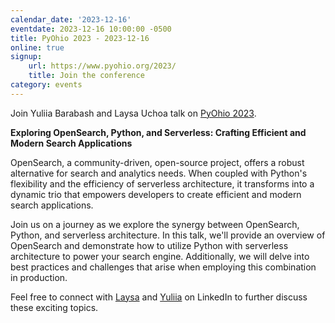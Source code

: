 ```yaml
---
calendar_date: '2023-12-16'
eventdate: 2023-12-16 10:00:00 -0500
title: PyOhio 2023 - 2023-12-16
online: true
signup:
    url: https://www.pyohio.org/2023/
    title: Join the conference
category: events
---
```


Join Yuliia Barabash and Laysa Uchoa talk on [PyOhio 2023](https://www.pyohio.org/2023/).

**Exploring OpenSearch, Python, and Serverless: Crafting Efficient and Modern Search Applications**

OpenSearch, a community-driven, open-source project, offers a robust alternative for search and analytics needs. When coupled with Python's flexibility and the efficiency of serverless architecture, it transforms into a dynamic trio that empowers developers to create efficient and modern search applications.

Join us on a journey as we explore the synergy between OpenSearch, Python, and serverless architecture. In this talk, we'll provide an overview of OpenSearch and demonstrate how to utilize Python with serverless architecture to power your search engine. Additionally, we will delve into best practices and challenges that arise when employing this combination in production.

Feel free to connect with [Laysa](https://www.linkedin.com/in/laysauchoa/) and [Yuliia](https://www.linkedin.com/in/yuliia-barabash/) on LinkedIn to further discuss these exciting topics.

